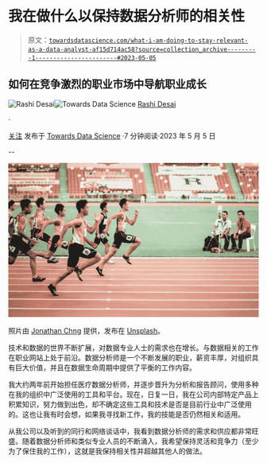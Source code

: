 # 我在做什么以保持数据分析师的相关性

> 原文：[`towardsdatascience.com/what-i-am-doing-to-stay-relevant-as-a-data-analyst-af15d714ac58?source=collection_archive---------1-----------------------#2023-05-05`](https://towardsdatascience.com/what-i-am-doing-to-stay-relevant-as-a-data-analyst-af15d714ac58?source=collection_archive---------1-----------------------#2023-05-05)

## 如何在竞争激烈的职业市场中导航职业成长

[](https://rashidesai2424.medium.com/?source=post_page-----af15d714ac58--------------------------------)![Rashi Desai](https://rashidesai2424.medium.com/?source=post_page-----af15d714ac58--------------------------------)[](https://towardsdatascience.com/?source=post_page-----af15d714ac58--------------------------------)![Towards Data Science](https://towardsdatascience.com/?source=post_page-----af15d714ac58--------------------------------) [Rashi Desai](https://rashidesai2424.medium.com/?source=post_page-----af15d714ac58--------------------------------)

·

[关注](https://medium.com/m/signin?actionUrl=https%3A%2F%2Fmedium.com%2F_%2Fsubscribe%2Fuser%2F856a7c948cc2&operation=register&redirect=https%3A%2F%2Ftowardsdatascience.com%2Fwhat-i-am-doing-to-stay-relevant-as-a-data-analyst-af15d714ac58&user=Rashi+Desai&userId=856a7c948cc2&source=post_page-856a7c948cc2----af15d714ac58---------------------post_header-----------) 发布于 [Towards Data Science](https://towardsdatascience.com/?source=post_page-----af15d714ac58--------------------------------) ·7 分钟阅读·2023 年 5 月 5 日 [](https://medium.com/m/signin?actionUrl=https%3A%2F%2Fmedium.com%2F_%2Fvote%2Ftowards-data-science%2Faf15d714ac58&operation=register&redirect=https%3A%2F%2Ftowardsdatascience.com%2Fwhat-i-am-doing-to-stay-relevant-as-a-data-analyst-af15d714ac58&user=Rashi+Desai&userId=856a7c948cc2&source=-----af15d714ac58---------------------clap_footer-----------)

--

[](https://medium.com/m/signin?actionUrl=https%3A%2F%2Fmedium.com%2F_%2Fbookmark%2Fp%2Faf15d714ac58&operation=register&redirect=https%3A%2F%2Ftowardsdatascience.com%2Fwhat-i-am-doing-to-stay-relevant-as-a-data-analyst-af15d714ac58&source=-----af15d714ac58---------------------bookmark_footer-----------)![](img/3b5aad64cd4ab4a7a0af368572999f87.png)

照片由 [Jonathan Chng](https://unsplash.com/@jon_chng?utm_source=unsplash&utm_medium=referral&utm_content=creditCopyText) 提供，发布在 [Unsplash](https://unsplash.com/photos/HgoKvtKpyHA?utm_source=unsplash&utm_medium=referral&utm_content=creditCopyText)。

技术和数据的世界不断扩展，对数据专业人士的需求也在增长。与数据相关的工作在职业网站上处于前沿。数据分析师是一个不断发展的职业，薪资丰厚，对组织具有巨大价值，并且在数据生命周期中提供了平衡的工作内容。

我大约两年前开始担任医疗数据分析师，并逐步晋升为分析和报告顾问，使用多种在我的组织中广泛使用的工具和平台。现在，日复一日，我在公司内部特定产品上积累知识，努力做到出色，却不确定这些工具和技术是否是目前行业中广泛使用的。这也让我有时会想，如果我寻找新工作，我的技能是否仍然相关和适用。

从我公司以及听到的同行和网络谈话中，我看到数据分析师的需求和供应都非常旺盛。随着数据分析师和类似专业人员的不断涌入，我希望保持灵活和竞争力（至少为了保住我的工作），这就是我保持相关性并超越其他人的做法。
